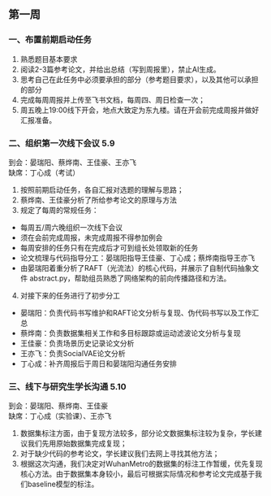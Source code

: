 ## 第一周

### 一、布置前期启动任务

1. 熟悉题目基本要求
2. 阅读2-3篇参考论文，并给出总结（写到周报里），禁止AI生成。
3. 思考自己在此任务中必须要承担的部分（参考题目要求），以及其他可以承担的部分
4. 完成每周周报并上传至飞书文档，每周四、周日检查一次；
5. 周五晚上19:00线下开会，地点大致定为东九楼。请在开会前完成周报并做好汇报准备。

### 二、组织第一次线下会议 5.9
到会：晏瑞阳、蔡烨南、王佳豪、王亦飞  
缺席：丁心成（考试）

1. 按照前期启动任务，各自汇报对选题的理解与思路；
2. 蔡烨南、王佳豪分析了所给参考论文的原理与方法
3. 规定了每周的常规任务：
+ 每周五/周六晚组织一次线下会议
+ 须在会前完成周报，未完成周报不得参加例会
+ 每周安排的任务只有在完成后才可到组长处领取新的任务
+ 论文梳理与代码指导分工：晏瑞阳指导王佳豪、丁心成；蔡烨南指导王亦飞
+ 由晏瑞阳着重分析了RAFT（光流法）的核心代码，并展示了自制代码抽象文件 abstract.py，帮助组员熟悉了网络架构的前向传播路径和方法。
4. 对接下来的任务进行了初步分工
+ 晏瑞阳：负责代码书写维护和RAFT论文分析与复现、伪代码书写以及工作汇总
+ 蔡烨南：负责数据集相关工作和多目标跟踪或运动滤波论文分析与复现
+ 王佳豪：负责场景历史记录论文分析
+ 王亦飞：负责SocialVAE论文分析
+ 丁心成：补齐周报后于周日和晏瑞阳沟通任务安排

### 三、线下与研究生学长沟通 5.10
到会：晏瑞阳、蔡烨南、王佳豪  
缺席：丁心成（实验课）、王亦飞
1. 数据集标注方面，由于复现方法较多，部分论文数据集标注较为复杂，学长建议我们先用原始数据集完成复现；
2. 对于缺少代码的参考论文，学长建议我们去网上寻找其他方法；
3. 根据这次沟通，我们决定对WuhanMetro的数据集的标注工作暂缓，优先复现核心方法。由于数据集本身较小，最后可根据实际情况和参考论文完成基于我们baseline模型的标注。